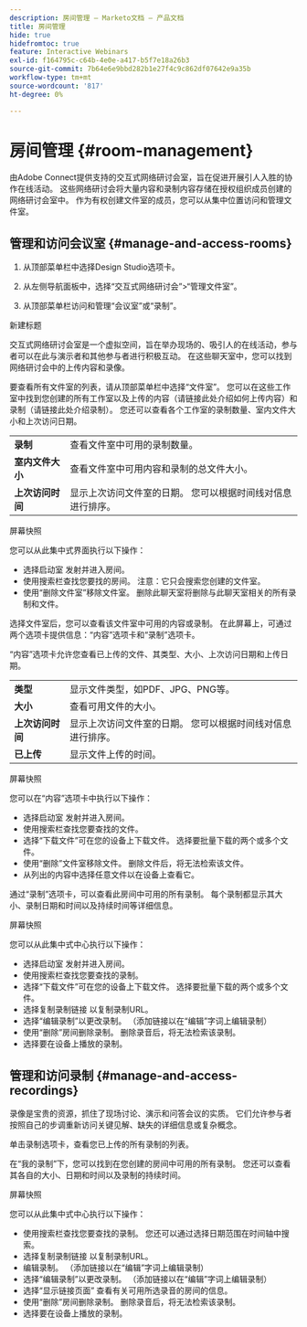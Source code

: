 ```yaml
---
description: 房间管理 — Marketo文档 — 产品文档
title: 房间管理
hide: true
hidefromtoc: true
feature: Interactive Webinars
exl-id: f164795c-c64b-4e0e-a417-b5f7e18a26b3
source-git-commit: 7b64e6e9bbd282b1e27f4c9c862df07642e9a35b
workflow-type: tm+mt
source-wordcount: '817'
ht-degree: 0%

---
```


# 房间管理 {#room-management}

由Adobe Connect提供支持的交互式网络研讨会室，旨在促进开展引人入胜的协作在线活动。 这些网络研讨会将大量内容和录制内容存储在授权组织成员创建的网络研讨会室中。 作为有权创建文件室的成员，您可以从集中位置访问和管理文件室。

## 管理和访问会议室 {#manage-and-access-rooms}

1. 从顶部菜单栏中选择Design Studio选项卡。

1. 从左侧导航面板中，选择“交互式网络研讨会”>“管理文件室”。

1. 从顶部菜单栏访问和管理“会议室”或“录制”。

新建标题

交互式网络研讨会室是一个虚拟空间，旨在举办现场的、吸引人的在线活动，参与者可以在此与演示者和其他参与者进行积极互动。 在这些聊天室中，您可以找到网络研讨会中的上传内容和录像。

要查看所有文件室的列表，请从顶部菜单栏中选择“文件室”。 您可以在这些工作室中找到您创建的所有工作室以及上传的内容（请链接此处介绍如何上传内容）和录制（请链接此处介绍录制）。 您还可以查看各个工作室的录制数量、室内文件大小和上次访问日期。

<table><tbody>
  <tr>
    <td><b>录制</td>
    <td>查看文件室中可用的录制数量。</td>
  </tr>
  <tr>
    <td><b>室内文件大小</td>
    <td>查看文件室中可用内容和录制的总文件大小。</td>
  </tr>
  <tr>
    <td><b>上次访问时间</td>
    <td>显示上次访问文件室的日期。 您可以根据时间线对信息进行排序。</td>
  </tr>
</tbody>
</table>

屏幕快照

您可以从此集中式界面执行以下操作：

* 选择启动室   发射并进入房间。
* 使用搜索栏查找您要找的房间。
注意：它只会搜索您创建的文件室。
* 使用“删除文件室”移除文件室。 删除此聊天室将删除与此聊天室相关的所有录制和文件。

选择文件室后，您可以查看该文件室中可用的内容或录制。 在此屏幕上，可通过两个选项卡提供信息：“内容”选项卡和“录制”选项卡。

“内容”选项卡允许您查看已上传的文件、其类型、大小、上次访问日期和上传日期。

<table><tbody>
  <tr>
    <td><b>类型</td>
    <td>显示文件类型，如PDF、JPG、PNG等。</td>
  </tr>
  <tr>
    <td><b>大小</td>
    <td>查看可用文件的大小。</td>
  </tr>
  <tr>
    <td><b>上次访问时间</td>
    <td>显示上次访问文件室的日期。 您可以根据时间线对信息进行排序。</td>
  </tr>
  <tr>
    <td><b>已上传</td>
    <td>显示文件上传的时间。</td>
  </tr>
</tbody>
</table>

屏幕快照

您可以在“内容”选项卡中执行以下操作：

* 选择启动室   发射并进入房间。
* 使用搜索栏查找您要查找的文件。
* 选择“下载文件”可在您的设备上下载文件。 选择要批量下载的两个或多个文件。
* 使用“删除”文件室移除文件。 删除文件后，将无法检索该文件。
* 从列出的内容中选择任意文件以在设备上查看它。

通过“录制”选项卡，可以查看此房间中可用的所有录制。 每个录制都显示其大小、录制日期和时间以及持续时间等详细信息。

屏幕快照

您可以从此集中式中心执行以下操作：

* 选择启动室   发射并进入房间。
* 使用搜索栏查找您要查找的录制。
* 选择“下载文件”可在您的设备上下载文件。 选择要批量下载的两个或多个文件。
* 选择复制录制链接   以复制录制URL。
* 选择“编辑录制”以更改录制。 （添加链接以在“编辑”字词上编辑录制）
* 使用“删除”房间删除录制。 删除录音后，将无法检索该录制。
* 选择要在设备上播放的录制。

## 管理和访问录制 {#manage-and-access-recordings}

录像是宝贵的资源，抓住了现场讨论、演示和问答会议的实质。 它们允许参与者按照自己的步调重新访问关键见解、缺失的详细信息或复杂概念。

单击录制选项卡，查看您已上传的所有录制的列表。

在“我的录制”下，您可以找到在您创建的房间中可用的所有录制。 您还可以查看其各自的大小、日期和时间以及录制的持续时间。

屏幕快照

您可以从此集中式中心执行以下操作：

* 使用搜索栏查找您要查找的录制。 您还可以通过选择日期范围在时间轴中搜索。
* 选择复制录制链接   以复制录制URL。
* 编辑录制。 （添加链接以在“编辑”字词上编辑录制）
* 选择“编辑录制”以更改录制。 （添加链接以在“编辑”字词上编辑录制）
* 选择“显示链接页面”   查看有关可用所选录音的房间的信息。
* 使用“删除”房间删除录制。 删除录音后，将无法检索该录制。
* 选择要在设备上播放的录制。
